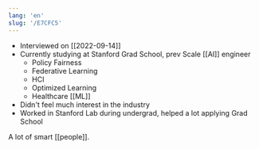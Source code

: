 ```yaml
---
lang: 'en'
slug: '/E7CFC5'
---
```


- Interviewed on [[2022-09-14]]
- Currently studying at Stanford Grad School, prev Scale [[AI]] engineer
  - Policy Fairness
  - Federative Learning
  - HCI
  - Optimized Learning
  - Healthcare [[ML]]
- Didn't feel much interest in the industry
- Worked in Stanford Lab during undergrad, helped a lot applying Grad School



<Callout type="info" title="I love my job because..." icon="💙">
A lot of smart [[people]].
</Callout>
